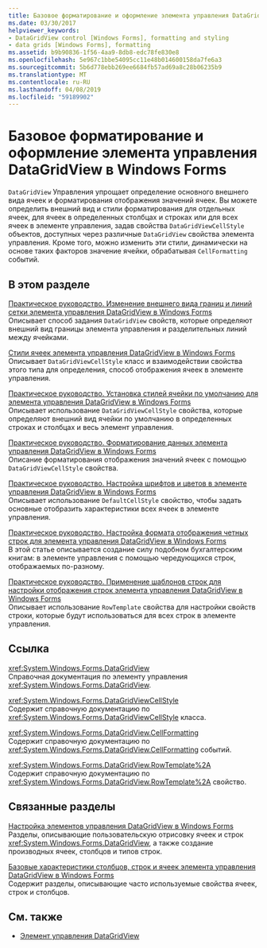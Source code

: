 ```yaml
---
title: Базовое форматирование и оформление элемента управления DataGridView в Windows Forms
ms.date: 03/30/2017
helpviewer_keywords:
- DataGridView control [Windows Forms], formatting and styling
- data grids [Windows Forms], formatting
ms.assetid: b9b90836-1f56-4aa9-8db8-edc78fe830e8
ms.openlocfilehash: 5e967c1bbe54095cc11e48b014600158da7fe6a3
ms.sourcegitcommit: 5b6d778ebb269ee6684fb57ad69a8c28b06235b9
ms.translationtype: MT
ms.contentlocale: ru-RU
ms.lasthandoff: 04/08/2019
ms.locfileid: "59189902"
---
```

# <a name="basic-formatting-and-styling-in-the-windows-forms-datagridview-control"></a>Базовое форматирование и оформление элемента управления DataGridView в Windows Forms
`DataGridView` Управления упрощает определение основного внешнего вида ячеек и форматирования отображения значений ячеек. Вы можете определить внешний вид и стили форматирования для отдельных ячеек, для ячеек в определенных столбцах и строках или для всех ячеек в элементе управления, задав свойства `DataGridViewCellStyle` объектов, доступных через различные `DataGridView` свойства элемента управления. Кроме того, можно изменить эти стили, динамически на основе таких факторов значение ячейки, обрабатывая `CellFormatting` событий.  
  
## <a name="in-this-section"></a>В этом разделе  
 [Практическое руководство. Изменение внешнего вида границ и линий сетки элемента управления DataGridView в Windows Forms](change-the-border-and-gridline-styles-in-the-datagrid.md)  
 Описывает способ задания `DataGridView` свойств, которые определяют внешний вид границы элемента управления и разделительных линий между ячейками.  
  
 [Стили ячеек элемента управления DataGridView в Windows Forms](cell-styles-in-the-windows-forms-datagridview-control.md)  
 Описывает `DataGridViewCellStyle` класс и взаимодействии свойства этого типа для определения, способ отображения ячеек в элементе управления.  
  
 [Практическое руководство. Установка стилей ячейки по умолчанию для элемента управления DataGridView в Windows Forms](how-to-set-default-cell-styles-for-the-windows-forms-datagridview-control.md)  
 Описывает использование `DataGridViewCellStyle` свойства, которые определяют внешний вид ячейки по умолчанию в определенных строках и столбцах и весь элемент управления.  
  
 [Практическое руководство. Форматирование данных элемента управления DataGridView в Windows Forms](how-to-format-data-in-the-windows-forms-datagridview-control.md)  
 Описание форматирования отображения значений ячеек с помощью `DataGridViewCellStyle` свойства.  
  
 [Практическое руководство. Настройка шрифтов и цветов в элементе управления DataGridView в Windows Forms](how-to-set-font-and-color-styles-in-the-windows-forms-datagridview-control.md)  
 Описывает использование `DefaultCellStyle` свойство, чтобы задать основные отобразить характеристики всех ячеек в элементе управления.  
  
 [Практическое руководство. Настройка формата отображения четных строк для элемента управления DataGridView в Windows Forms](how-to-set-alternating-row-styles-for-the-windows-forms-datagridview-control.md)  
 В этой статье описывается создание силу подобном бухгалтерским книгам: в элементе управления с помощью чередующихся строк, отображаемых по-разному.  
  
 [Практическое руководство. Применение шаблонов строк для настройки отображения строк элемента управления DataGridView в Windows Forms](use-the-row-template-to-customize-rows-in-the-datagrid.md)  
 Описывает использование `RowTemplate` свойства для настройки свойств строки, которые будут использоваться для всех строк в элементе управления.  
  
## <a name="reference"></a>Ссылка  
 <xref:System.Windows.Forms.DataGridView>  
 Справочная документация по элементу управления <xref:System.Windows.Forms.DataGridView>.  
  
 <xref:System.Windows.Forms.DataGridViewCellStyle>  
 Содержит справочную документацию по <xref:System.Windows.Forms.DataGridViewCellStyle> класса.  
  
 <xref:System.Windows.Forms.DataGridView.CellFormatting>  
 Содержит справочную документацию по <xref:System.Windows.Forms.DataGridView.CellFormatting> событий.  
  
 <xref:System.Windows.Forms.DataGridView.RowTemplate%2A>  
 Содержит справочную документацию по <xref:System.Windows.Forms.DataGridView.RowTemplate%2A> свойство.  
  
## <a name="related-sections"></a>Связанные разделы  
 [Настройка элементов управления DataGridView в Windows Forms](customizing-the-windows-forms-datagridview-control.md)  
 Разделы, описывающие пользовательскую отрисовку ячеек и строк <xref:System.Windows.Forms.DataGridView>, а также создание производных ячеек, столбцов и типов строк.  
  
 [Базовые характеристики столбцов, строк и ячеек элемента управления DataGridView в Windows Forms](basic-column-row-and-cell-features-wf-datagridview-control.md)  
 Содержит разделы, описывающие часто используемые свойства ячеек, строк и столбцов.  
  
## <a name="see-also"></a>См. также

- [Элемент управления DataGridView](datagridview-control-windows-forms.md)
